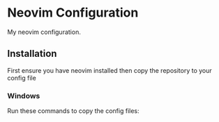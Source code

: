 # Neovim Configuration
My neovim configuration.

## Installation
First ensure you have neovim installed then copy the repository to your config file
### Windows
Run these commands to copy the config files:
```bat

```
